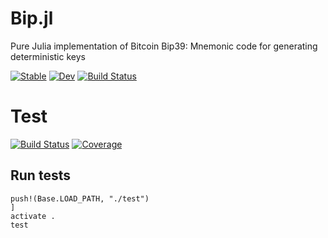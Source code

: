 # Bip.jl
Pure Julia implementation of Bitcoin Bip39: Mnemonic code for generating deterministic keys


[![Stable](https://img.shields.io/badge/docs-stable-blue.svg)](https://iskyd.github.io/Bip39.jl/stable/)
[![Dev](https://img.shields.io/badge/docs-dev-blue.svg)](https://iskyd.github.io/Bip39.jl/dev/)
[![Build Status](https://github.com/iskyd/Bip39.jl/actions/workflows/CI.yml/badge.svg?branch=main)](https://github.com/iskyd/Bip39.jl/actions/workflows/CI.yml?query=branch%3Amain)


# Test

[![Build Status](https://github.com/iskyd/Bip39.jl/actions/workflows/CI.yml/badge.svg?branch=main)](https://github.com/iskyd/Bip39.jl/actions/workflows/CI.yml?query=branch%3Amain)
[![Coverage](https://codecov.io/gh/iskyd/Bip39.jl/branch/main/graph/badge.svg)](https://codecov.io/gh/iskyd/Bip.jl)


## Run tests

```
push!(Base.LOAD_PATH, "./test")
]
activate .
test
```